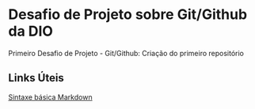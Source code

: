 # Desafio de Projeto sobre Git/Github da DIO
Primeiro Desafio de Projeto - Git/Github: Criação do primeiro repositório

## Links Úteis
[Sintaxe básica Markdown](https://www.markdownguide.org/)
